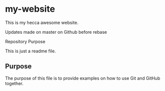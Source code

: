 # my-website

This is my hecca awesome website.

Updates made on master on Github before rebase


  Repository Purpose


This is just a readme file.

## Purpose

The purpose of this file is to provide examples
on how to use Git and GitHub together.